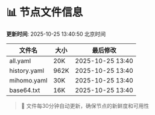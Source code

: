 # 📊 节点文件信息

**更新时间**: 2025-10-25 13:40:50 北京时间

| 文件名 | 大小 | 最后修改 |
|--------|------|----------|
| all.yaml | 20K | 2025-10-25 13:40 |
| history.yaml | 962K | 2025-10-25 13:40 |
| mihomo.yaml | 30K | 2025-10-25 13:40 |
| base64.txt | 16K | 2025-10-25 13:40 |

> 🔄 文件每30分钟自动更新，确保节点的新鲜度和可用性

